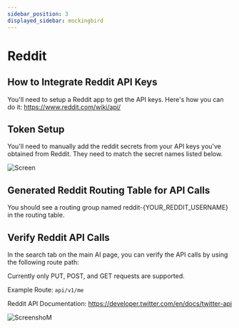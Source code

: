```yaml
---
sidebar_position: 3
displayed_sidebar: mockingbird
---
```


# Reddit

## How to Integrate Reddit API Keys

You'll need to setup a Reddit app to get the API keys. Here's how you can do it:
https://www.reddit.com/wiki/api/

## Token Setup

You'll need to manually add the reddit secrets from your API keys you've obtained from Reddit.
They need to match the secret names listed below.

![Screen](https://github.com/zeus-fyi/zeus/assets/17446735/50a1170a-13cb-475b-80ec-11347b9cdf2a)

## Generated Reddit Routing Table for API Calls

You should see a routing group named reddit-{YOUR_REDDIT_USERNAME} in the routing table.

## Verify Reddit API Calls

In the search tab on the main AI page, you can verify the API calls by using the following route path:

Currently only PUT, POST, and GET requests are supported.

Example Route: `api/v1/me`

Reddit API Documentation: https://developer.twitter.com/en/docs/twitter-api

![ScreenshoM](https://github.com/zeus-fyi/zeus/assets/17446735/6d1e83ea-8f23-47d2-b29a-ff3811e6deeb)
